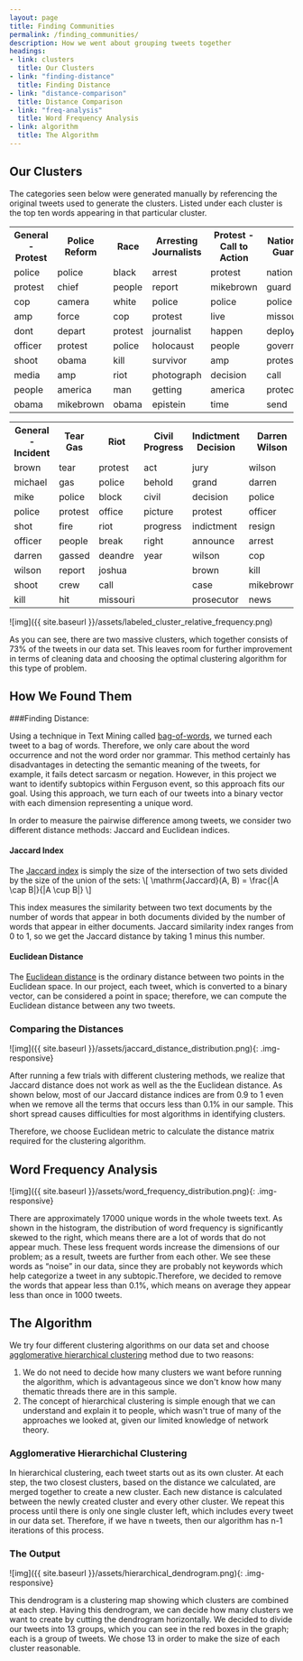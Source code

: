 ```yaml
---
layout: page
title: Finding Communities
permalink: /finding_communities/
description: How we went about grouping tweets together
headings:
- link: clusters
  title: Our Clusters
- link: "finding-distance"
  title: Finding Distance
- link: "distance-comparison"
  title: Distance Comparison
- link: "freq-analysis"
  title: Word Frequency Analysis
- link: algorithm
  title: The Algorithm
---
```

<a id="clusters" class="anchor"></a>

## Our Clusters

The categories seen below were generated manually by referencing the original tweets used to generate the clusters. Listed under each cluster is the top ten words appearing in that particular cluster.

<!-- Big fat nasty tables -->

<table class="table table-condensed table-bordered">
  <tr>
    <th>General - Protest</th>
    <th>Police Reform</th>
    <th>Race</th>
    <th>Arresting Journalists</th>
    <th>Protest - Call to Action</th>
    <th>National Guard</th>
  </tr>
  <tr>
    <td>police</td>
    <td>police</td>
    <td>black</td>
    <td>arrest</td>
    <td>protest</td>
    <td>nation</td>
  </tr>
  <tr>
    <td>protest</td>
    <td>chief</td>
    <td>people</td>
    <td>report</td>
    <td>mikebrown</td>
    <td>guard</td>
  </tr>
  <tr>
    <td>cop</td>
    <td>camera</td>
    <td>white</td>
    <td>police</td>
    <td>police</td>
    <td>police</td>
  </tr>
  <tr>
    <td>amp</td>
    <td>force</td>
    <td>cop</td>
    <td>protest</td>
    <td>live</td>
    <td>missouri</td>
  </tr>
  <tr>
    <td>dont</td>
    <td>depart</td>
    <td>protest</td>
    <td>journalist</td>
    <td>happen</td>
    <td>deploy</td>
  </tr>
  <tr>
    <td>officer</td>
    <td>protest</td>
    <td>police</td>
    <td>holocaust</td>
    <td>people</td>
    <td>governor</td>
  </tr>
  <tr>
    <td>shoot</td>
    <td>obama</td>
    <td>kill</td>
    <td>survivor</td>
    <td>amp</td>
    <td>protest</td>
  </tr>
  <tr>
    <td>media</td>
    <td>amp</td>
    <td>riot</td>
    <td>photograph</td>
    <td>decision</td>
    <td>call</td>
  </tr>
  <tr>
    <td>people</td>
    <td>america</td>
    <td>man</td>
    <td>getting</td>
    <td>america</td>
    <td>protect</td>
  </tr>
  <tr>
    <td>obama</td>
    <td>mikebrown</td>
    <td>obama</td>
    <td>epistein</td>
    <td>time</td>
    <td>send</td>
  </tr>
</table>

<table class="table table-condensed table-bordered">
  <tr>
    <th>General - Incident</th>
    <th>Tear Gas</th>
    <th>Riot</th>
    <th>Civil Progress</th>
    <th>Indictment Decision</th>
    <th>Darren Wilson</th>
    <th>Flag Burning</th>
  </tr>
  <tr>
    <td>brown</td>
    <td>tear</td>
    <td>protest</td>
    <td>act</td>
    <td>jury</td>
    <td>wilson</td>
    <td>act</td>
  </tr>
  <tr>
    <td>michael</td>
    <td>gas</td>
    <td>police</td>
    <td>behold</td>
    <td>grand</td>
    <td>darren</td>
    <td>american</td>
  </tr>
  <tr>
    <td>mike</td>
    <td>police</td>
    <td>block</td>
    <td>civil</td>
    <td>decision</td>
    <td>police</td>
    <td>care</td>
  </tr>
  <tr>
    <td>police</td>
    <td>protest</td>
    <td>office</td>
    <td>picture</td>
    <td>protest</td>
    <td>officer</td>
    <td>dont</td>
  </tr>
  <tr>
    <td>shot</td>
    <td>fire</td>
    <td>riot</td>
    <td>progress</td>
    <td>indictment</td>
    <td>resign</td>
    <td>side</td>
  </tr>
  <tr>
    <td>officer</td>
    <td>people</td>
    <td>break</td>
    <td>right</td>
    <td>announce</td>
    <td>arrest</td>
    <td>trial</td>
  </tr>
  <tr>
    <td>darren</td>
    <td>gassed</td>
    <td>deandre</td>
    <td>year</td>
    <td>wilson</td>
    <td>cop</td>
    <td>agree</td>
  </tr>
  <tr>
    <td>wilson</td>
    <td>report</td>
    <td>joshua</td>
    <td></td>
    <td>brown</td>
    <td>kill</td>
    <td></td>
  </tr>
  <tr>
    <td>shoot</td>
    <td>crew</td>
    <td>call</td>
    <td></td>
    <td>case</td>
    <td>mikebrown</td>
    <td></td>
  </tr>
  <tr>
    <td>kill</td>
    <td>hit</td>
    <td>missouri</td>
    <td></td>
    <td>prosecutor</td>
    <td>news</td>
    <td></td>
  </tr>
</table>


![img]({{ site.baseurl }}/assets/labeled_cluster_relative_frequency.png)

As you can see, there are two massive clusters, which together consists of 73% of the tweets in our data set. This leaves room for further improvement in terms of cleaning data and choosing the optimal clustering algorithm for this type of problem.

<a id="finding-distance" class="anchor"></a>

## How We Found Them

###Finding Distance:

Using a technique in Text Mining called [bag-of-words](http://en.wikipedia.org/wiki/Bag-of-words_model), we turned each tweet to a bag of words. Therefore, we only care about the word occurrence and not the word order nor grammar. This method certainly has disadvantages in detecting the semantic meaning of the tweets, for example, it fails detect sarcasm or negation. However, in this project we want to identify subtopics within Ferguson event, so this approach fits our goal. Using this approach, we turn each of our tweets into a binary vector with each dimension representing a unique word.

In order to measure the pairwise difference among tweets, we consider two different distance methods: Jaccard and Euclidean indices.

#### Jaccard Index

The [Jaccard index](http://en.wikipedia.org/wiki/Jaccard_index) is simply the size of the intersection of two sets divided by the size of the union of the sets:
\\[ \mathrm{Jaccard}(A, B) = \frac{|A \cap B|}{|A \cup B|} \\]

This index measures the similarity between two text documents by the number of words that appear in both documents divided by the number of words that appear in either documents. Jaccard similarity index ranges from 0 to 1, so we get the Jaccard distance by taking 1 minus this number.

#### Euclidean Distance

The [Euclidean distance](http://en.wikipedia.org/wiki/Euclidean_distance) is the ordinary distance between two points in the Euclidean space. In our project, each tweet, which is converted to a binary vector, can be considered a point in space; therefore, we can compute the Euclidean distance between any two tweets.

<a id="distance-comparison" class="anchor"></a>

### Comparing the Distances

![img]({{ site.baseurl }}/assets/jaccard_distance_distribution.png){: .img-responsive}

After running a few trials with different clustering methods, we realize that Jaccard distance does not work as well as the the Euclidean distance. As shown below, most of our Jaccard distance indices are from 0.9 to 1 even when we remove all the terms that occurs less than 0.1% in our sample. This short spread causes difficulties for most algorithms in identifying clusters.

Therefore, we choose Euclidean metric to calculate the distance matrix required for the clustering algorithm.

<a id="freq-analysis" class="anchor"></a>

## Word Frequency Analysis

![img]({{ site.baseurl }}/assets/word_frequency_distribution.png){: .img-responsive}

There are approximately 17000 unique words in the whole tweets text. As shown in the histogram, the distribution of word frequency is significantly skewed to the right, which means there are a lot of words that do not appear much. These less frequent words increase the dimensions of our problem; as a result, tweets are further from each other. We see these words as “noise” in our data, since they are probably not keywords which help categorize a tweet in any subtopic.Therefore, we decided to remove the words that appear less than 0.1%, which means on average they appear less than once in 1000 tweets.

<a id="algorithm" class="anchor"></a>

## The Algorithm

<!-- What were the other methods that we tried? -->

We try four different clustering algorithms on our data set and choose [agglomerative hierarchical clustering](http://en.wikipedia.org/wiki/Hierarchical_clustering) method due to two reasons:

1. We do not need to decide how many clusters we want before running the algorithm, which is advantageous since we don't know how many thematic threads there are in this sample.
2. The concept of hierarchical clustering is simple enough that we can understand and explain it to people, which wasn't true of many of the approaches we looked at, given our limited knowledge of network theory.

### Agglomerative Hierarchichal Clustering

In hierarchical clustering, each tweet starts out as its own cluster. At each step, the two closest clusters, based on the distance we calculated, are merged together to create a new cluster. Each new distance is calculated between the newly created cluster and every other cluster. We repeat this process until there is only one single cluster left, which includes every tweet in our data set. Therefore, if we have n tweets, then our algorithm has n-1 iterations of this process.

### The Output

![img]({{ site.baseurl }}/assets/hierarchical_dendrogram.png){: .img-responsive}

This dendrogram is a clustering map showing which clusters are combined at each step. Having this dendrogram, we can decide how many clusters we want to create by cutting the dendrogram horizontally. We decided to divide our tweets into 13 groups, which you can see in the red boxes in the graph; each is a group of tweets. We chose 13 in order to make the size of each cluster reasonable.
